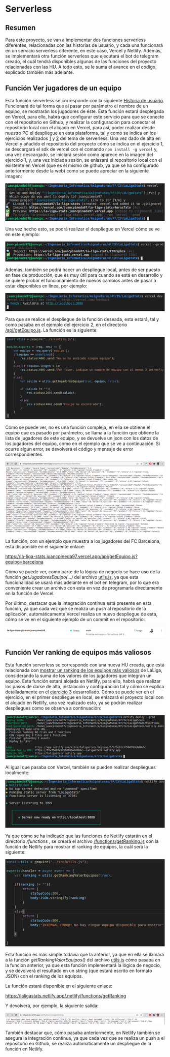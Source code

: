 # Serverless

## Resumen
Para este proyecto, se van a implementar dos funciones serverless diferentes, relacionadas con las historias de usuario, y cada una funcionará en un servicio serverless diferente, en este caso, Vercel y Netlify. Además, se implementará otra función serverless que ejecutará el bot de telegram creado, el cuál tendrá disponibles algunas de las funciones del proyecto relacionadas con las HU. A todo esto, se le suma el avance en el código, explicado también más adelante.

## Función Ver jugadores de un equipo
Esta función serverless se corresponde con la siguiente [Historia de usuario](https://github.com/juancpineda97/LaLigaStats/issues/4). Funcionará de tal forma que al pasar por parámetro el nombre de un equipo, se mostrarán los jugadores de éste. Esta función estará desplegada en Vercel, para ello, habrá que configurar este servicio para que se conecte con el repositorio en Github, y realizar la configuración para conectar el repositorio local con el alojado en Vercel, para así, poder realizar desde nuestro PC el despliegue en esta plataforma, tal y como se indica en los ejercicios realizados [1](https://github.com/juancpineda97/Ejercicios-IV/blob/main/ejercicios/tema5.md#ejercicio-1) y [2](https://github.com/juancpineda97/Ejercicios-IV/blob/main/ejercicios/tema5.md#ejercicio-2) del tema de serverless. Una vez dado de alta en Vercel y añadido el repositorio del proyecto cómo se indica en el ejercicio 1, se descargará el sdk de vercel con el comando `npm install -g vercel` y, una vez descargado, se iniciará sesión como aparece en la imagen del ejercicio 1, y, una vez iniciada sesión, se enlazará el repositorio local con el existente en Vercel (que es el mismo de github, ya que se ha configurado anteriormente desde la web) como se puede apreciar en la siguiente imagen:

![vercel_1.png](img/vercel_1.png)

Una vez hecho esto, se podrá realizar el despliegue en Vercel cómo se ve en este ejemplo:

![vercel_2.png](img/vercel_2.png)

Además, también se podrá hacer un despliegue local, antes de ser puesto en fase de producción, que es muy útil para cuando se está en desarrollo y se quiere probar el funcionamiento de nuevos cambios antes de pasar a estar disponibles en línea, por ejemplo:

![vercel_3.png](img/vercel_3.png)

Para que se realice el despliegue de la función deseada, esta estará, tal y como pasaba en el ejemplo del ejercicio 2, en el directorio [/api/getEquipo.js](../api/getEquipo.js). La función es la siguiente:

![vercel_4.png](img/vercel_4.png)

Cómo se puede ver, no es una función compleja, en ella se obtiene el equipo que es pasado por parámetro, se llama a la función que obtiene la lista de jugadores de este equipo, y se devuelve un json con los datos de los jugadores del equipo, cómo en el ejemplo que se ve a continuación. Si ocurre algún error, se devolverá el código y mensaje de error correspondientes.

![vercel_5.png](img/vercel_5.png)

La función, con un ejemplo que muestra a los jugadores del FC Barcelona, está disponible en el siguiente enlace:

https://la-liga-stats.juancpineda97.vercel.app/api/getEquipo.js?equipo=barcelona

Cómo se puede ver, como parte de la lógica de negocio se hace uso de la función *getJugadoresEquipo(...)* del archivo [utils.js](../src/utils.js), ya que esta funcionalidad se usará más adelante en el bot en telegram, por lo que era conveniente crear un archivo con esta en vez de programarla directamente en la función de Vercel.

Por último, destacar que la integración contínua está presente en esta función, ya que cada vez que se realiza un push al repositorio de la aplicación, automáticamente Vercel realiza un nuevo despliegue de esta, cómo se ve en el siguiente ejemplo de un commit en el repositorio:

![vercel_6.png](img/vercel_6.png)

## Función Ver ranking de equipos más valiosos
Esta función serverless se corresponde con una nueva HU creada, que está relacionada con [mostrar un ranking de los equipos más valiosos](https://github.com/juancpineda97/LaLigaStats/issues/80) de LaLiga, considerando la suma de los valores de los jugadores que integran un equipo. Esta función estará alojada en Netlify, para ello, habrá que realizar los pasos de darse de alta, instalación y configuración tal y cómo se explica detalladamente en el [ejercicio 3](https://github.com/juancpineda97/Ejercicios-IV/blob/main/ejercicios/tema5.md#ejercicio-3) desarrollado. Cómo se puede ver en el ejercicio, en el primer despliegue en local, se enlazará el proyecto local con el alojado en Netlify, una vez realizado esto, ya se podrán realizar despliegues como se observa a continuación:

![netlify_1.png](img/netlify_1.png)

Al igual que pasaba con Vercel, también se pueden realizar despliegues localmente:

![netlify_2.png](img/netlify_2.png)

Ya que cómo se ha indicado que las funciones de Netlify estarán en el directorio */functions* , se creará el archivo [/functions/getRanking.js](../functions/getRanking.js) con la función de Netlify para mostrar el ranking de equipos, la cuál será la siguiente:

![netlify_3.png](img/netlify_3.png)

Esta función es más simple todavía que la anterior, ya que en ella se llamará a la función *getRankingValorEquipos()* del archivo [utils.js](../src/utils.js) cómo pasaba en la función anterior, ya que esta función implementará la lógica de negocio, y se devolverá el resultado en un string (que estará escrito en formato JSON) con el ranking de los equipos.

La función estará disponible en el siguiente enlace:

https://laligastats.netlify.app/.netlify/functions/getRanking

Y devolverá, por ejemplo, la siguiente salida:

![netlify_4.png](img/netlify_4.png)

También destacar que, cómo pasaba anteriormente, en Netlify también se asegura la integración contínua, ya que cada vez que se realiza un push a el repositorio en Github, se realiza automáticamente un despliegue de la función en Netlify.